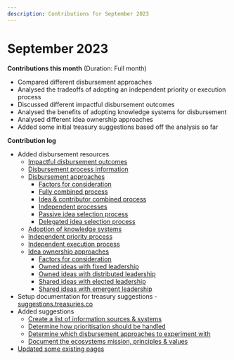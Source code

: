 ```yaml
---
description: Contributions for September 2023
---
```


# September 2023

**Contributions this month** (Duration: Full month)

* Compared different disbursement approaches
* Analysed the tradeoffs of adopting an independent priority or execution process
* Discussed different impactful disbursement outcomes
* Analysed the benefits of adopting knowledge systems for disbursement
* Analysed different idea ownership approaches
* Added some initial treasury suggestions based off the analysis so far



**Contribution log**

* Added disbursement resources
  * [Impactful disbursement outcomes](https://disbursement.treasuries.co/disbursement-process/impactful-disbursement-outcomes)
  * [Disbursement process information](https://disbursement.treasuries.co/disbursement-process/disbursement-operating-process/disbursement-process-information)
  * [Disbursement approaches](https://disbursement.treasuries.co/disbursement-process/disbursement-approaches)
    * [Factors for consideration](https://disbursement.treasuries.co/disbursement-process/disbursement-approaches/factors-for-consideration)
    * [Fully combined process](https://disbursement.treasuries.co/disbursement-process/disbursement-approaches/fully-combined-process)
    * [Idea & contributor combined process](https://disbursement.treasuries.co/disbursement-process/disbursement-approaches/idea-and-contributor-combined-process)
    * [Independent processes](https://disbursement.treasuries.co/disbursement-process/disbursement-approaches/independent-processes)
    * [Passive idea selection process](https://disbursement.treasuries.co/disbursement-process/disbursement-approaches/passive-idea-selection-process)
    * [Delegated idea selection process](https://disbursement.treasuries.co/disbursement-process/disbursement-approaches/delegated-idea-selection-process)
  * [Adoption of knowledge systems](https://disbursement.treasuries.co/knowledge/adoption-of-knowledge-systems)
  * [Independent priority process](https://disbursement.treasuries.co/priorities/independent-priority-process)
  * [Independent execution process](https://disbursement.treasuries.co/execution/independent-execution-process)
  * [Idea ownership approaches](https://disbursement.treasuries.co/ideas/idea-ownership-approaches)
    * [Factors for consideration](https://disbursement.treasuries.co/ideas/idea-ownership-approaches/factors-for-consideration)
    * [Owned ideas with fixed leadership](https://disbursement.treasuries.co/ideas/idea-ownership-approaches/owned-ideas-with-fixed-leadership)
    * [Owned ideas with distributed leadership](https://disbursement.treasuries.co/ideas/idea-ownership-approaches/owned-ideas-with-distributed-decisions)
    * [Shared ideas with elected leadership](https://disbursement.treasuries.co/ideas/idea-ownership-approaches/shared-ideas-with-elected-leadership)
    * [Shared ideas with emergent leadership](https://disbursement.treasuries.co/ideas/idea-ownership-approaches/shared-ideas-with-emergent-leadership)
* Setup documentation for treasury suggestions - [suggestions.treasuries.co](https://suggestions.treasuries.co/)
* Added suggestions
  * [Create a list of information sources & systems](https://suggestions.treasuries.co/disbursement/create-a-list-of-information-resources-and-systems)
  * [Determine how prioritisation should be handled](https://suggestions.treasuries.co/disbursement/determine-how-prioritisation-should-be-handled)
  * [Determine which disbursement approaches to experiment with](https://suggestions.treasuries.co/disbursement/determine-which-disbursement-approaches-to-experiment-with)
  * [Document the ecosystems mission, principles & values](https://suggestions.treasuries.co/disbursement/document-the-ecosystems-mission-principles-and-values)
* [Updated some existing pages](https://github.com/orgs/web3association/repositories)
